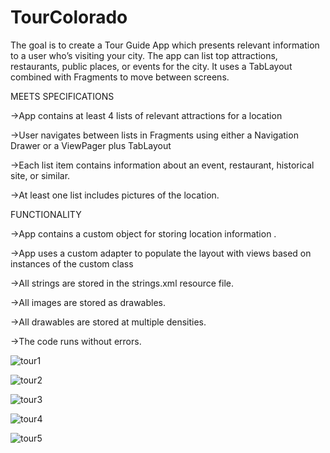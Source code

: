 # TourColorado
The goal is to create a Tour Guide App which presents relevant information to a user who’s visiting your city. The app can list top attractions, restaurants, public places, or events for the city. It uses a  TabLayout  combined with Fragments to move between screens.


MEETS SPECIFICATIONS

->App contains at least 4 lists of relevant attractions for a location

->User navigates between lists in Fragments using either a Navigation Drawer or a ViewPager plus TabLayout

->Each list item contains information about an event, restaurant, historical site, or similar.

->At least one list includes pictures of the location.


FUNCTIONALITY

->App contains a custom object for storing location information .

->App uses a custom adapter to populate the layout with views based on instances of the custom class

->All strings are stored in the strings.xml resource file.

->All images are stored as drawables.

->All drawables are stored at multiple densities.

->The code runs without errors.



![tour1](https://user-images.githubusercontent.com/45606322/51955110-d8a78280-23ff-11e9-8911-15ff1e5c9d6c.png)

![tour2](https://user-images.githubusercontent.com/45606322/51955112-dfce9080-23ff-11e9-9c6b-7c46b73bd438.png)

![tour3](https://user-images.githubusercontent.com/45606322/51955117-e5c47180-23ff-11e9-8c57-9fc8470878dd.png)

![tour4](https://user-images.githubusercontent.com/45606322/51955136-f4ab2400-23ff-11e9-8e7e-3a2069bb935b.png)

![tour5](https://user-images.githubusercontent.com/45606322/51955192-36d46580-2400-11e9-910e-a31f9ddb976e.png)
